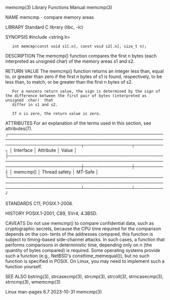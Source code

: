 memcmp(3)							   Library Functions Manual							     memcmp(3)

NAME
       memcmp - compare memory areas

LIBRARY
       Standard C library (libc, -lc)

SYNOPSIS
       #include <string.h>

       int memcmp(const void s1[.n], const void s2[.n], size_t n);

DESCRIPTION
       The memcmp() function compares the first n bytes (each interpreted as unsigned char) of the memory areas s1 and s2.

RETURN VALUE
       The  memcmp() function returns an integer less than, equal to, or greater than zero if the first n bytes of s1 is found, respectively, to be less than,
       to match, or be greater than the first n bytes of s2.

       For a nonzero return value, the sign is determined by the sign of the difference between the first pair of bytes (interpreted as	 unsigned  char)  that
       differ in s1 and s2.

       If n is zero, the return value is zero.

ATTRIBUTES
       For an explanation of the terms used in this section, see attributes(7).
       ┌───────────────────────────────────────────────────────────────────────────────────────────────────────────────────────────┬───────────────┬─────────┐
       │ Interface														   │ Attribute	   │ Value   │
       ├───────────────────────────────────────────────────────────────────────────────────────────────────────────────────────────┼───────────────┼─────────┤
       │ memcmp()														   │ Thread safety │ MT-Safe │
       └───────────────────────────────────────────────────────────────────────────────────────────────────────────────────────────┴───────────────┴─────────┘

STANDARDS
       C11, POSIX.1-2008.

HISTORY
       POSIX.1-2001, C89, SVr4, 4.3BSD.

CAVEATS
       Do  not	use memcmp() to compare confidential data, such as cryptographic secrets, because the CPU time required for the comparison depends on the con‐
       tents of the addresses compared, this function is subject to timing-based side-channel attacks.	In such cases, a function that performs comparisons in
       deterministic time, depending only on n (the quantity of bytes compared) is required.  Some operating systems provide such a function  (e.g.,  NetBSD's
       consttime_memequal()), but no such function is specified in POSIX.  On Linux, you may need to implement such a function yourself.

SEE ALSO
       bstring(3), strcasecmp(3), strcmp(3), strcoll(3), strncasecmp(3), strncmp(3), wmemcmp(3)

Linux man-pages 6.7							  2023-10-31								     memcmp(3)
